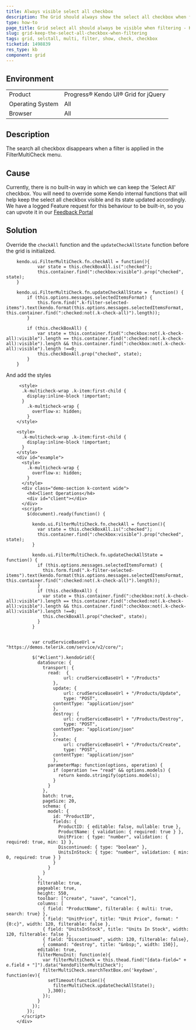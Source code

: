```yaml
---
title: Always visible select all checkbox
description: The Grid should always show the select all checkbox when filtering with the multi filter checkbox. 
type: how-to
page_title: Grid select all should always be visible when filtering - Kendo UI Grid
slug: grid-keep-the-select-all-checkbox-when-filtering
tags: grid, selctall, multi, filter, show, check, checkbox
ticketid: 1498839
res_type: kb
component: grid
---
```


## Environment

<table>
 <tr>
  <td>Product</td>
  <td>Progress® Kendo UI® Grid for jQuery</td> 
 </tr>
 <tr>
  <td>Operating System</td>
  <td>All</td>
 </tr>
 <tr>
  <td>Browser</td>
  <td>All</td>
 </tr>
</table>


## Description

The search all checkbox disappears when a filter is applied in the FilterMultiCheck menu.

## Cause

Currently, there is no built-in way in which we can keep the  'Select All' checkbox. You will need to override some Kendo internal functions that will help keep the select all checkbox visible and its state updated accordingly. We have a logged Feature request for this behaviour to be built-in, so you can upvote it in our [Feedback Portal](https://feedback.telerik.com/kendo-jquery-ui/1498839-keep-the-select-all-option-when-filtering)

## Solution

Override the `checkAll` function and the `updateCheckAllState` function before the grid is initialized.  

```
    kendo.ui.FilterMultiCheck.fn.checkAll = function(){
            var state = this.checkBoxAll.is(":checked");
            this.container.find(":checkbox:visible").prop("checked", state);
    }

    kendo.ui.FilterMultiCheck.fn.updateCheckAllState =  function() {
        if (this.options.messages.selectedItemsFormat) {
            this.form.find(".k-filter-selected-items").text(kendo.format(this.options.messages.selectedItemsFormat, this.container.find(":checked:not(.k-check-all)").length));
        }

        if (this.checkBoxAll) {
            var state = this.container.find(":checkbox:not(.k-check-all):visible").length == this.container.find(":checked:not(.k-check-all):visible").length && this.container.find(":checkbox:not(.k-check-all):visible").length !==0;
            this.checkBoxAll.prop("checked", state);
        }
    }
```

And add the styles

```
     <style>
      .k-multicheck-wrap .k-item:first-child {
        display:inline-block !important;
      }
        .k-multicheck-wrap {
          overflow-x: hidden;
        }
    </style>
```

```dojo
    <style>
      .k-multicheck-wrap .k-item:first-child {
        display:inline-block !important;
      }
    </style>
    <div id="example">
      <style>
        .k-multicheck-wrap {
          overflow-x: hidden;
        }
      </style>
      <div class="demo-section k-content wide">
        <h4>Client Operations</h4>
        <div id="client"></div>
      </div>
      <script>
        $(document).ready(function() {

          kendo.ui.FilterMultiCheck.fn.checkAll = function(){
            var state = this.checkBoxAll.is(":checked");
            this.container.find(":checkbox:visible").prop("checked", state);
          }

          kendo.ui.FilterMultiCheck.fn.updateCheckAllState =  function() {
            if (this.options.messages.selectedItemsFormat) {
              this.form.find(".k-filter-selected-items").text(kendo.format(this.options.messages.selectedItemsFormat, this.container.find(":checked:not(.k-check-all)").length));
            }
            if (this.checkBoxAll) {
              var state = this.container.find(":checkbox:not(.k-check-all):visible").length == this.container.find(":checked:not(.k-check-all):visible").length && this.container.find(":checkbox:not(.k-check-all):visible").length !==0;
              this.checkBoxAll.prop("checked", state);
            }
          }


          var crudServiceBaseUrl = "https://demos.telerik.com/service/v2/core/";

          $("#client").kendoGrid({
            dataSource: {
              transport: {
                read:  {
                      url: crudServiceBaseUrl + "/Products"
                  },
                  update: {
                      url: crudServiceBaseUrl + "/Products/Update",
                      type: "POST",
                  contentType: "application/json"
                  },
                  destroy: {
                      url: crudServiceBaseUrl + "/Products/Destroy",
                      type: "POST",
                  contentType: "application/json"
                  },
                  create: {
                      url: crudServiceBaseUrl + "/Products/Create",
                      type: "POST",
                  contentType: "application/json"
                  },
                parameterMap: function(options, operation) {
                  if (operation !== "read" && options.models) {
                    return kendo.stringify(options.models);
                  }
                }
              },
              batch: true,
              pageSize: 20,
              schema: {
                model: {
                  id: "ProductID",
                  fields: {
                    ProductID: { editable: false, nullable: true },
                    ProductName: { validation: { required: true } },
                    UnitPrice: { type: "number", validation: { required: true, min: 1} },
                    Discontinued: { type: "boolean" },
                    UnitsInStock: { type: "number", validation: { min: 0, required: true } }
                  }
                }
              }
            },
            filterable: true,
            pageable: true,
            height: 550,
            toolbar: ["create", "save", "cancel"],
            columns: [
              { field: "ProductName", filterable: { multi: true, search: true} },
              { field: "UnitPrice", title: "Unit Price", format: "{0:c}", width: 120, filterable: false },
              { field: "UnitsInStock", title: "Units In Stock", width: 120, filterable: false },
              { field: "Discontinued", width: 120, filterable: false},
              { command: "destroy", title: "&nbsp;", width: 150}],
            editable: true,
            filterMenuInit: function(e){
              var filterMultiCheck = this.thead.find("[data-field=" + e.field + "]").data("kendoFilterMultiCheck");
              filterMultiCheck.searchTextBox.on('keydown', function(ev){
                setTimeout(function(){
                  filterMultiCheck.updateCheckAllState();
                },300);                
              });
            }
          });
        });
      </script>
    </div>
```
